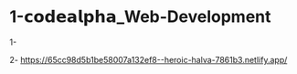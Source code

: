 # 1-𝗰𝗼𝗱𝗲𝗮𝗹𝗽𝗵𝗮_Web-Development

1-

2- https://65cc98d5b1be58007a132ef8--heroic-halva-7861b3.netlify.app/
